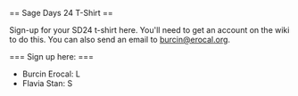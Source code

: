 == Sage Days 24 T-Shirt ==

Sign-up for your SD24 t-shirt here. You'll need to get an account on the wiki to do this. You can also send an email to burcin@erocal.org.

=== Sign up here: ===

 * Burcin Erocal: L
 * Flavia Stan: S
